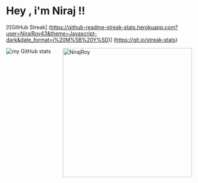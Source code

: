 # Hey , i'm Niraj !!






  
[![GitHub Streak] (https://github-readme-streak-stats.herokuapp.com?user=NirajRoy43&theme=Javascript-dark&date_format=j%20M%5B%20Y%5D)] (https://git.io/streak-stats)


<img width="350px" align="right" src="https://github-readme-stats.vercel.app/api/top-langs/?username=NirajRoy43&layout=compact&hide_border=true&bg_color=0d1117" alt="NirajRoy">



![my GitHub stats](https://github-readme-stats.vercel.app/api?username=NirajRoy43&theme=highcontrast&show_icons=true)






